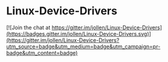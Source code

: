 # Linux-Device-Drivers

[![Join the chat at https://gitter.im/jollen/Linux-Device-Drivers](https://badges.gitter.im/jollen/Linux-Device-Drivers.svg)](https://gitter.im/jollen/Linux-Device-Drivers?utm_source=badge&utm_medium=badge&utm_campaign=pr-badge&utm_content=badge)